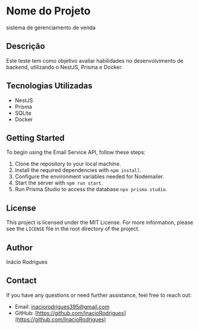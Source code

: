 # Nome do Projeto
sistema de gerenciamento de venda

## Descrição
Este teste tem como objetivo avaliar habilidades no desenvolvimento de backend, utilizando o NestJS, Prisma e Docker.
## Tecnologias Utilizadas

- NestJS
- Prisma
- SQLite 
- Docker 

## Getting Started

To begin using the Email Service API, follow these steps:

1. Clone the repository to your local machine.
2. Install the required dependencies with `npm install`.
3. Configure the environment variables needed for Nodemailer.
4. Start the server with `npm run start`.
5. Run Prisma Studio to access the database `npx prisma studio`.


## License

This project is licensed under the MIT License. For more information, please see the `LICENSE` file in the root directory of the project.

## Author

Inácio Rodrigues

## Contact

If you have any questions or need further assistance, feel free to reach out:

- Email: inaciorodrigues395@gmail.com
- GitHub: [https://github.com/InacioRodrigues](https://github.com/InacioRodrigues)


